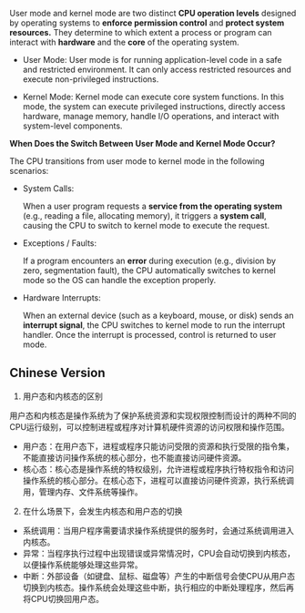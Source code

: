 


User mode and kernel mode are two distinct **CPU operation levels** designed by operating systems 
to **enforce permission control** and **protect system resources.**
They determine to which extent a process or program can interact with **hardware** and 
the **core** of the operating system.

- User Mode:
User mode is for running application-level code in a safe and restricted environment.
It can only access restricted resources and execute non-privileged instructions.

- Kernel Mode:
Kernel mode can execute core system functions.
In this mode, the system can execute privileged instructions, directly access hardware, manage memory, handle I/O operations, and interact with system-level components.




**When Does the Switch Between User Mode and Kernel Mode Occur?**

The CPU transitions from user mode to kernel mode in the following scenarios:

- System Calls:

    When a user program requests a **service from the operating system** (e.g., reading a file, allocating memory), 
it triggers a **system call**, causing the CPU to switch to kernel mode to execute the request.

- Exceptions / Faults:

    If a program encounters an **error** during execution (e.g., division by zero, segmentation fault), 
the CPU automatically switches to kernel mode so the OS can handle the exception properly.

- Hardware Interrupts:

    When an external device (such as a keyboard, mouse, or disk) sends an **interrupt signal**, 
the CPU switches to kernel mode to run the interrupt handler. 
Once the interrupt is processed, control is returned to user mode.

## Chinese Version

1. 用户态和内核态的区别

用户态和内核态是操作系统为了保护系统资源和实现权限控制而设计的两种不同的CPU运行级别，可以控制进程或程序对计算机硬件资源的访问权限和操作范围。

- 用户态：在用户态下，进程或程序只能访问受限的资源和执行受限的指令集，不能直接访问操作系统的核心部分，也不能直接访问硬件资源。
- 核心态：核心态是操作系统的特权级别，允许进程或程序执行特权指令和访问操作系统的核心部分。在核心态下，进程可以直接访问硬件资源，执行系统调用，管理内存、文件系统等操作。

2. 在什么场景下，会发生内核态和用户态的切换

- 系统调用：当用户程序需要请求操作系统提供的服务时，会通过系统调用进入内核态。
- 异常：当程序执行过程中出现错误或异常情况时，CPU会自动切换到内核态，以便操作系统能够处理这些异常。
- 中断：外部设备（如键盘、鼠标、磁盘等）产生的中断信号会使CPU从用户态切换到内核态。操作系统会处理这些中断，执行相应的中断处理程序，然后再将CPU切换回用户态。

